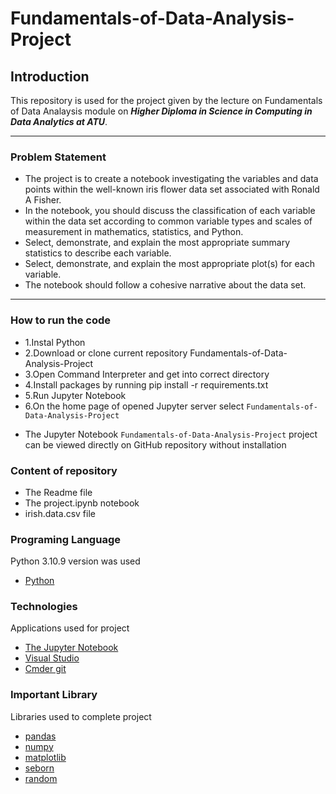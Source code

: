# Fundamentals-of-Data-Analysis-Project

## Introduction
This repository is used for the project given by the lecture on
Fundamentals of Data Analaysis module on <em><strong>Higher Diploma in Science in Computing in Data Analytics at ATU</strong></em>.  
***
### Problem Statement

* The project is to create a notebook investigating the variables and
data points within the well-known iris flower data set associated
with Ronald A Fisher.
* In the notebook, you should discuss the classification of each
variable within the data set according to common variable types
and scales of measurement in mathematics, statistics, and Python.
* Select, demonstrate, and explain the most appropriate summary
statistics to describe each variable.
* Select, demonstrate, and explain the most appropriate plot(s) for
each variable.
* The notebook should follow a cohesive narrative about the data
set.
***
### How to run the code
+ 1.Instal Python 
+ 2.Download or clone current repository Fundamentals-of-Data-Analysis-Project
+ 3.Open Command Interpreter and get into correct directory
+ 4.Install packages by running pip install -r requirements.txt 
+ 5.Run Jupyter Notebook
+ 6.On the home page of opened Jupyter server select <code>Fundamentals-of-Data-Analysis-Project</code>

* The Jupyter Notebook <code>Fundamentals-of-Data-Analysis-Project</code> project can be viewed directly on GitHub repository without installation 


### Content of repository 
* The Readme file
* The project.ipynb notebook 
* irish.data.csv file 


### Programing Language 
Python 3.10.9 version was used
* [Python](https://www.python.org/)

### Technologies 
Applications used for project
* [The Jupyter Notebook](https://jupyter.org/)
* [Visual Studio](https://code.visualstudio.com/)
* [Cmder git](https://cmder.app/)

### Important Library 
Libraries used to complete project
* [pandas](https://pandas.pydata.org/)
* [numpy](https://numpy.org/)
* [matplotlib](https://matplotlib.org/)
* [seborn](https://seaborn.pydata.org/)
* [random](https://docs.python.org/3/library/random.html)